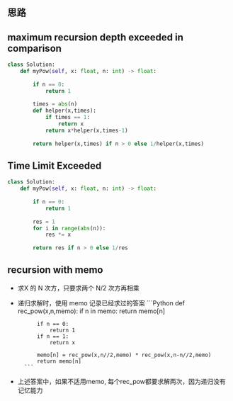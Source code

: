 


## 思路

## maximum recursion depth exceeded in comparison

```python
class Solution:
    def myPow(self, x: float, n: int) -> float:
        
        if n == 0:
            return 1
        
        times = abs(n)
        def helper(x,times):
            if times == 1:
                return x
            return x*helper(x,times-1)
        
        return helper(x,times) if n > 0 else 1/helper(x,times)
```

## Time Limit Exceeded

```python
class Solution:
    def myPow(self, x: float, n: int) -> float:
        
        if n == 0:
            return 1
        
        res = 1
        for i in range(abs(n)):
            res *= x
            
        return res if n > 0 else 1/res
```


## recursion with memo


- 求X 的 N 次方，只要求两个 N/2 次方再相乘
- 递归求解时，使用 memo 记录已经求过的答案
        ```Python
        def rec_pow(x,n,memo):
            if n in memo:
                return memo[n]
            
            if n == 0:
                return 1
            if n == 1:
                return x
        
            memo[n] = rec_pow(x,n//2,memo) * rec_pow(x,n-n//2,memo)
            return memo[n]
        ```
- 上述答案中，如果不适用memo, 每个rec_pow都要求解两次，因为递归没有记忆能力